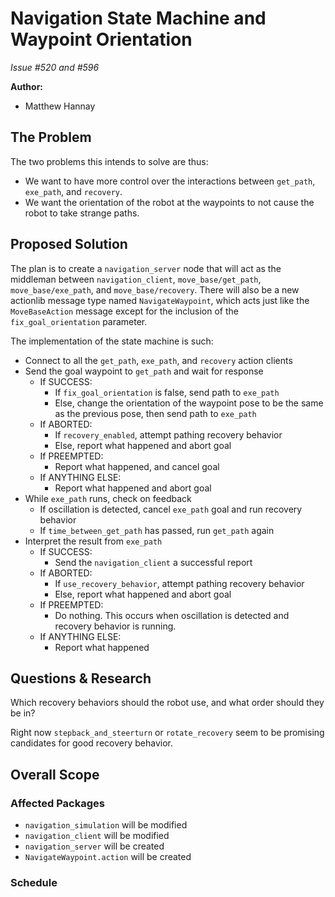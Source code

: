 # Navigation State Machine and Waypoint Orientation

*Issue #520 and #596*

**Author:**
- Matthew Hannay

## The Problem

The two problems this intends to solve are thus:
- We want to have more control over the interactions between `get_path`, `exe_path`, and `recovery`.
- We want the orientation of the robot at the waypoints to not cause the robot to take strange paths.

## Proposed Solution

The plan is to create a `navigation_server` node that will act as the middleman between `navigation_client`,
`move_base/get_path`, `move_base/exe_path`, and `move_base/recovery`. There will also be a new actionlib message
type named `NavigateWaypoint`, which acts just like the `MoveBaseAction` message except for the inclusion of the
`fix_goal_orientation` parameter.

The implementation of the state machine is such:
- Connect to all the `get_path`, `exe_path`, and `recovery` action clients
- Send the goal waypoint to `get_path` and wait for response
    - If SUCCESS:
        - If `fix_goal_orientation` is false, send path to `exe_path`
        - Else, change the orientation of the waypoint pose to be the same as the previous pose, then send path to `exe_path`
    - If ABORTED:
        - If `recovery_enabled`, attempt pathing recovery behavior
        - Else, report what happened and abort goal
    - If PREEMPTED:
        - Report what happened, and cancel goal
    - If ANYTHING ELSE:
        - Report what happened and abort goal
- While `exe_path` runs, check on feedback
    - If oscillation is detected, cancel `exe_path` goal and run recovery behavior
    - If `time_between_get_path` has passed, run `get_path` again
- Interpret the result from `exe_path`
    - If SUCCESS:
        - Send the `navigation_client` a successful report
    - If ABORTED:
        - If `use_recovery_behavior`, attempt pathing recovery behavior
        - Else, report what happened and abort goal
    - If PREEMPTED:
        - Do nothing. This occurs when oscillation is detected and recovery behavior is running.
    - If ANYTHING ELSE:
        - Report what happened

## Questions & Research

Which recovery behaviors should the robot use, and what order should they be in?

Right now `stepback_and_steerturn` or `rotate_recovery` seem to be promising candidates for good recovery behavior.

## Overall Scope

### Affected Packages

- `navigation_simulation` will be modified
- `navigation_client` will be modified
- `navigation_server` will be created
- `NavigateWaypoint.action` will be created

### Schedule

